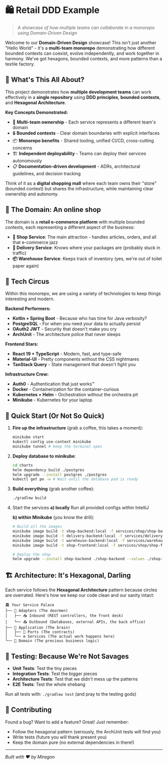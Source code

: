 # 🛍️ Retail DDD Example

> *A showcase of how multiple teams can collaborate in a monorepo using Domain-Driven Design*

Welcome to our **Domain-Driven Design** showcase!
This isn't just another "Hello World" - it's a **multi-team monorepo** demonstrating how different bounded contexts can
coexist, evolve independently, and work together in harmony.
We've got hexagons, bounded contexts, and more patterns than a textile factory.

## 🎯 What's This All About?

This project demonstrates how **multiple development teams** can work effectively in a **single repository** using **DDD
principles**, **bounded contexts**, and **Hexagonal Architecture**.

**Key Concepts Demonstrated:**

- 🏢 **Multi-team ownership** - Each service represents a different team's domain
- 🔒 **Bounded contexts** - Clear domain boundaries with explicit interfaces
- 📦 **Monorepo benefits** - Shared tooling, unified CI/CD, cross-cutting concerns
- 🏗️ **Independent deployability** - Teams can deploy their services autonomously
- 📋 **Documentation-driven development** - ADRs, architectural guidelines, and decision tracking

Think of it as a **digital shopping mall** where each team owns their "store" (bounded context) but shares the
infrastructure, while maintaining clear ownership and autonomy.

## 🏬 The Domain: An online shop

The domain is a **retail e-commerce platform** with multiple bounded contexts,
each representing a different aspect of the business:

- **🛒 Shop Service**: The main attraction - handles articles, orders, and all that e-commerce jazz
- **🚚 Delivery Service**: Knows where your packages are (probably stuck in traffic)
- **📦 Warehouse Service**: Keeps track of inventory (yes, we're out of toilet paper again)

## 🎪 Tech Circus

Within this monorepo, we are using a variety of technologies to keep things interesting and modern.

**Backend Performers:**

- **Kotlin + Spring Boot** - Because who has time for Java verbosity?
- **PostgreSQL** - For when you need your data to actually persist
- **OAuth2 JWT** - Security that doesn't make you cry
- **ArchUnit** - The architecture police that never sleeps

**Frontend Stars:**

- **React 19 + TypeScript** - Modern, fast, and type-safe
- **Material-UI** - Pretty components without the CSS nightmares
- **TanStack Query** - State management that doesn't fight you

**Infrastructure Crew:**

- **Auth0** - Authentication that just works™
- **Docker** - Containerization for the container-curious
- **Kubernetes + Helm** - Orchestration without the orchestra pit
- **Minikube** - Kubernetes for your laptop

## 🚀 Quick Start (Or Not So Quick)

1. **Fire up the infrastructure** (grab a coffee, this takes a moment):
   ```bash
   minikube start
   kubectl config use-context minikube
   minikube tunnel # keep the terminal open
   ```
   
2. **Deploy database to minikube**:
   ```bash
   cd charts
   helm dependency build ./postgres
   helm upgrade --install postgres ./postgres
   kubectl get po -w # Wait until the database pod is ready
   ```

3. **Build everything** (grab another coffee):
   ```bash
   ./gradlew build
   ```

4. Start the services
   **a) locally**
   Run all provided configs within IntelliJ

   **b) within Minikube** (you know the drill):
   ```bash
   # Build all the images
   minikube image build -t shop-backend:local -f services/shop/shop-backend/Dockerfile .
   minikube image build -t delivery-backend:local -f services/delivery/delivery-backend/Dockerfile .
   minikube image build -t warehouse-backend:local -f services/warehouse/warehouse-backend/Dockerfile .
   minikube image build -t shop-frontend:local -f services/shop/shop-frontend/Dockerfile .
   
   # Deploy the shop
   helm upgrade --install shop-backend ./shop-backend --values ./shop-backend/values.local.yaml
   ```

## 🏗️ Architecture: It's Hexagonal, Darling

Each service follows the **Hexagonal Architecture** pattern because circles are overrated.
Here's how we keep our code clean and our sanity intact:

```
🏛️ Your Service Palace
├── 🚪 Adapters (The doormen)
│   ├── 📥 Inbound (REST controllers, the front desk)  
│   └── 📤 Outbound (Databases, external APIs, the back office)
├── 🧠 Application (The brain)
│   ├── 🔌 Ports (The contracts)
│   └── ⚙️ Services (The actual work happens here)
└── 💎 Domain (The precious business logic)
```

## 🧪 Testing: Because We're Not Savages

- **Unit Tests**: Test the tiny pieces
- **Integration Tests**: Test the bigger pieces
- **Architecture Tests**: Test that we didn't mess up the patterns
- **E2E Tests**: Test the whole shebang

Run all tests with: `./gradlew test` (and pray to the testing gods)

## 🤝 Contributing

Found a bug? Want to add a feature? Great! Just remember:

- Follow the hexagonal pattern (seriously, the ArchUnit tests will find you)
- Write tests (future you will thank present you)
- Keep the domain pure (no external dependencies in there!)

---

*Built with ❤️ by Miragon*